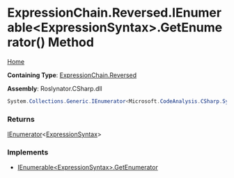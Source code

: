 # ExpressionChain\.Reversed\.IEnumerable\<ExpressionSyntax\>\.GetEnumerator\(\) Method

[Home](../../../../../README.md)

**Containing Type**: [ExpressionChain.Reversed](../README.md)

**Assembly**: Roslynator\.CSharp\.dll

```csharp
System.Collections.Generic.IEnumerator<Microsoft.CodeAnalysis.CSharp.Syntax.ExpressionSyntax> System.Collections.Generic.IEnumerable<Microsoft.CodeAnalysis.CSharp.Syntax.ExpressionSyntax>.GetEnumerator()
```

### Returns

[IEnumerator](https://docs.microsoft.com/en-us/dotnet/api/system.collections.generic.ienumerator-1)\<[ExpressionSyntax](https://docs.microsoft.com/en-us/dotnet/api/microsoft.codeanalysis.csharp.syntax.expressionsyntax)\>

### Implements

* [IEnumerable\<ExpressionSyntax\>.GetEnumerator](https://docs.microsoft.com/en-us/dotnet/api/system.collections.generic.ienumerable-1.getenumerator)
